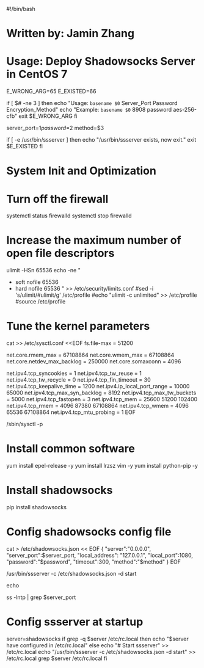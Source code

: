 #!/bin/bash
# Written by: Jamin Zhang
# Usage: Deploy Shadowsocks Server in CentOS 7

E_WRONG_ARG=65
E_EXISTED=66

if [ $# -ne 3 ]
then
	echo "Usage: `basename $0` Server_Port Password Encryption_Method"
	echo "Example: `basename $0` 8908 password aes-256-cfb"
	exit $E_WRONG_ARG
fi

server_port=$1
password=$2
method=$3

if [ -e /usr/bin/ssserver ]
then
	echo "/usr/bin/ssserver exists, now exit."
	exit $E_EXISTED
fi

# System Init and Optimization

# Turn off the firewall
systemctl status firewalld
systemctl stop firewalld

# Increase the maximum number of open file descriptors
ulimit -HSn 65536
echo -ne "
* soft nofile 65536
* hard nofile 65536
" >> /etc/security/limits.conf
#sed -i 's/ulimit/#ulimit/g' /etc/profile
#echo "ulimit -c unlimited" >> /etc/profile
#source /etc/profile

# Tune the kernel parameters
cat >> /etc/sysctl.conf <<EOF
fs.file-max = 51200

net.core.rmem_max = 67108864
net.core.wmem_max = 67108864
net.core.netdev_max_backlog = 250000
net.core.somaxconn = 4096

net.ipv4.tcp_syncookies = 1
net.ipv4.tcp_tw_reuse = 1
net.ipv4.tcp_tw_recycle = 0
net.ipv4.tcp_fin_timeout = 30
net.ipv4.tcp_keepalive_time = 1200
net.ipv4.ip_local_port_range = 10000 65000
net.ipv4.tcp_max_syn_backlog = 8192
net.ipv4.tcp_max_tw_buckets = 5000
net.ipv4.tcp_fastopen = 3
net.ipv4.tcp_mem = 25600 51200 102400
net.ipv4.tcp_rmem = 4096 87380 67108864
net.ipv4.tcp_wmem = 4096 65536 67108864
net.ipv4.tcp_mtu_probing = 1
EOF

/sbin/sysctl -p


# Install common software
yum install epel-release -y
yum install lrzsz vim -y
yum install python-pip -y


# Install shadowsocks
pip install shadowsocks

# Config shadowsocks config file
cat > /etc/shadowsocks.json << EOF
{
    "server":"0.0.0.0",
    "server_port":$server_port,
    "local_address": "127.0.0.1",
    "local_port":1080,
    "password":"$password",
    "timeout":300,
    "method":"$method"
}
EOF

/usr/bin/ssserver -c /etc/shadowsocks.json -d start

echo

ss -lntp | grep $server_port

# Config ssserver at startup
server=shadowsocks
if grep -q $server /etc/rc.local
then
	echo "$server have configured in /etc/rc.local"
else
        echo "# Start ssserver" >> /etc/rc.local
        echo "/usr/bin/ssserver -c /etc/shadowsocks.json -d start" >> /etc/rc.local
        grep $server /etc/rc.local
fi
